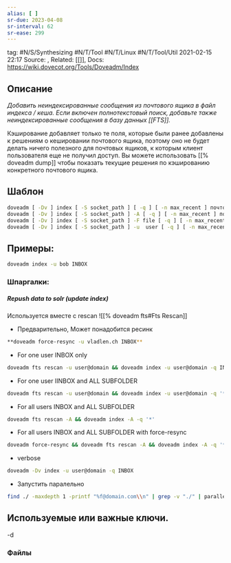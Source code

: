 ```yaml
---
alias: [ ]
sr-due: 2023-04-08
sr-interval: 62
sr-ease: 299
---
```

tag: #N/S/Synthesizing  #N/T/Tool #N/T/Linux #N/T/Tool/Util
2021-02-15 22:17
Source: ,
Related: [[]],
Docs: https://wiki.dovecot.org/Tools/Doveadm/Index


## Описание
_Добавить неиндексированные сообщения из почтового ящика в файл индекса / кеша. Если включен полнотекстовый поиск, добавьте также неиндексированные сообщения в базу данных [[FTS]]._

Кэширование добавляет только те поля, которые были ранее добавлены к решениям о кешировании почтового ящика, поэтому оно не будет делать ничего полезного для почтовых ящиков, к которым клиент пользователя еще не получил доступ. Вы можете использовать [[% doveadm dump]] чтобы показать текущие решения по кэшированию конкретного почтового ящика.

## Шаблон
```bash
doveadm [ -Dv ] index [ -S socket_path ] [ -q ] [ -n max_recent ] почтовый ящик
doveadm [ -Dv ] index [ -S socket_path ] -A [ -q ] [ -n max_recent ] почтовый ящик
doveadm [ -Dv ] index [ -S socket_path ] -F file [ -q ] [ -n max_recent ] почтовый ящик
doveadm [ -Dv ] index [ -S socket_path ] -u  user [ -q ] [ -n max_recent ] почтовый ящик
```
## Примеры: 
```bash
doveadm index -u bob INBOX
```
### Шпаргалки:
##### Repush data to solr (update index)
Используется вместе с rescan ![[% doveadm fts#Fts Rescan]]
- Предварительно, Может понадобится ресинк
```bash
**doveadm force-resync -u vladlen.ch INBOX**
```
- For one user INBOX only
```bash
doveadm fts rescan -u user@domain && doveadm index -u user@domain -q INBOX
```
- For one user IINBOX and ALL SUBFOLDER
```bash
doveadm fts rescan -u user@domain && doveadm index -u user@domain -q '*'
```
- For all users INBOX and ALL SUBFOLDER
```bash
doveadm fts rescan -A && doveadm index -A -q '*'
```
- For all users INBOX and ALL SUBFOLDER with force-resync
```bash
doveadm force-resync && doveadm fts rescan -A && doveadm index -A -q '*'
```
- verbose
```bash
doveadm -Dv index -u user@domain -q INBOX
```
- Запустить паралельно
```bash
find ./ -maxdepth 1 -printf "%f@domain.com\\n" | grep -v "./" | parallel -j 40 doveadm -v index -q \\'\*\\' -u {}
```

 
## Используемые или важные ключи.

-d
### Файлы



